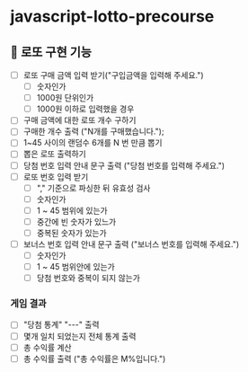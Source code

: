 # javascript-lotto-precourse

## 🎱 로또 구현 기능

- [ ] 로또 구매 금액 입력 받기("구입금액을 입력해 주세요.")
  - [ ] 숫자인가
  - [ ] 1000원 단위인가
  - [ ] 1000원 이하로 입력했을 경우
- [ ] 구매 금액에 대한 로또 개수 구하기
- [ ] 구매한 개수 출력 ("N개를 구매했습니다.");
- [ ] 1~45 사이의 랜덤수 6개를 N 번 만큼 뽑기
- [ ] 뽑은 로또 출력하기
      <br/>
- [ ] 당첨 번호 입력 안내 문구 출력 ("당첨 번호를 입력해 주세요.")
- [ ] 로또 번호 입력 받기
  - [ ] "," 기준으로 파싱한 뒤 유효성 검사
  - [ ] 숫자인가
  - [ ] 1 ~ 45 범위에 있는가
  - [ ] 중간에 빈 숫자가 있느가
  - [ ] 중복된 숫자가 있는가
- [ ] 보너스 번호 입력 안내 문구 출력 ("보너스 번호를 입력해 주세요.")
  - [ ] 숫자인가
  - [ ] 1 ~ 45 범위안에 있는가
  - [ ] 당첨 번호와 중복이 되지 않는가

### 게임 결과

- [ ] "당첨 통계" "---" 출력
- [ ] 몇개 일치 되었는지 전체 통계 출력
- [ ] 총 수익률 계산
- [ ] 총 수익률 출력 ("총 수익률은 M%입니다.")
